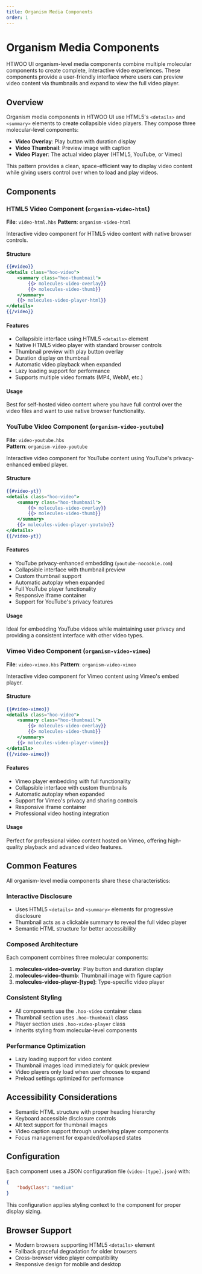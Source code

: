 ```yaml
---
title: Organism Media Components
order: 1  
---
```


# Organism Media Components

HTWOO UI organism-level media components combine multiple molecular components to create complete, interactive video experiences. These components provide a user-friendly interface where users can preview video content via thumbnails and expand to view the full video player.

## Overview

Organism media components in HTWOO UI use HTML5's `<details>` and `<summary>` elements to create collapsible video players. They compose three molecular-level components:

- **Video Overlay**: Play button with duration display
- **Video Thumbnail**: Preview image with caption
- **Video Player**: The actual video player (HTML5, YouTube, or Vimeo)

This pattern provides a clean, space-efficient way to display video content while giving users control over when to load and play videos.

## Components

### HTML5 Video Component (`organism-video-html`)

**File**: `video-html.hbs`
**Pattern**: `organism-video-html`

Interactive video component for HTML5 video content with native browser controls.

#### Structure
```handlebars
{{#video}}
<details class="hoo-video">
    <summary class="hoo-thumbnail">
        {{> molecules-video-overlay}}
        {{> molecules-video-thumb}}
    </summary>
    {{> molecules-video-player-html}}
</details>
{{/video}}
```

#### Features
- Collapsible interface using HTML5 `<details>` element
- Native HTML5 video player with standard browser controls
- Thumbnail preview with play button overlay
- Duration display on thumbnail
- Automatic video playback when expanded
- Lazy loading support for performance
- Supports multiple video formats (MP4, WebM, etc.)

#### Usage
Best for self-hosted video content where you have full control over the video files and want to use native browser functionality.

### YouTube Video Component (`organism-video-youtube`)

**File**: `video-youtube.hbs`  
**Pattern**: `organism-video-youtube`

Interactive video component for YouTube content using YouTube's privacy-enhanced embed player.

#### Structure
```handlebars
{{#video-yt}}
<details class="hoo-video">
    <summary class="hoo-thumbnail">
        {{> molecules-video-overlay}}
        {{> molecules-video-thumb}}
    </summary>
    {{> molecules-video-player-youtube}}
</details>
{{/video-yt}}
```

#### Features
- YouTube privacy-enhanced embedding (`youtube-nocookie.com`)
- Collapsible interface with thumbnail preview
- Custom thumbnail support
- Automatic autoplay when expanded
- Full YouTube player functionality
- Responsive iframe container
- Support for YouTube's privacy features

#### Usage
Ideal for embedding YouTube videos while maintaining user privacy and providing a consistent interface with other video types.

### Vimeo Video Component (`organism-video-vimeo`)

**File**: `video-vimeo.hbs`
**Pattern**: `organism-video-vimeo`

Interactive video component for Vimeo content using Vimeo's embed player.

#### Structure
```handlebars
{{#video-vimeo}}
<details class="hoo-video">
    <summary class="hoo-thumbnail">
        {{> molecules-video-overlay}}
        {{> molecules-video-thumb}}
    </summary>
    {{> molecules-video-player-vimeo}}
</details>
{{/video-vimeo}}
```

#### Features
- Vimeo player embedding with full functionality
- Collapsible interface with custom thumbnails
- Automatic autoplay when expanded
- Support for Vimeo's privacy and sharing controls
- Responsive iframe container
- Professional video hosting integration

#### Usage
Perfect for professional video content hosted on Vimeo, offering high-quality playback and advanced video features.

## Common Features

All organism-level media components share these characteristics:

### Interactive Disclosure
- Uses HTML5 `<details>` and `<summary>` elements for progressive disclosure
- Thumbnail acts as a clickable summary to reveal the full video player
- Semantic HTML structure for better accessibility

### Composed Architecture
Each component combines three molecular components:
1. **molecules-video-overlay**: Play button and duration display
2. **molecules-video-thumb**: Thumbnail image with figure caption
3. **molecules-video-player-[type]**: Type-specific video player

### Consistent Styling
- All components use the `.hoo-video` container class
- Thumbnail section uses `.hoo-thumbnail` class
- Player section uses `.hoo-video-player` class
- Inherits styling from molecular-level components

### Performance Optimization
- Lazy loading support for video content
- Thumbnail images load immediately for quick preview
- Video players only load when user chooses to expand
- Preload settings optimized for performance

## Accessibility Considerations

- Semantic HTML structure with proper heading hierarchy
- Keyboard accessible disclosure controls
- Alt text support for thumbnail images
- Video caption support through underlying player components
- Focus management for expanded/collapsed states

## Configuration

Each component uses a JSON configuration file (`video-[type].json`) with:
```json
{
    "bodyClass": "medium"
}
```

This configuration applies styling context to the component for proper display sizing.

## Browser Support

- Modern browsers supporting HTML5 `<details>` element
- Fallback graceful degradation for older browsers
- Cross-browser video player compatibility
- Responsive design for mobile and desktop
